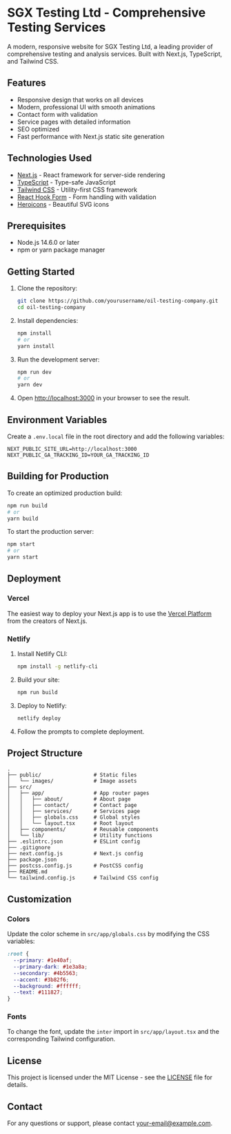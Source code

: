 # SGX Testing Ltd - Comprehensive Testing Services

A modern, responsive website for SGX Testing Ltd, a leading provider of comprehensive testing and analysis services. Built with Next.js, TypeScript, and Tailwind CSS.

## Features

- Responsive design that works on all devices
- Modern, professional UI with smooth animations
- Contact form with validation
- Service pages with detailed information
- SEO optimized
- Fast performance with Next.js static site generation

## Technologies Used

- [Next.js](https://nextjs.org/) - React framework for server-side rendering
- [TypeScript](https://www.typescriptlang.org/) - Type-safe JavaScript
- [Tailwind CSS](https://tailwindcss.com/) - Utility-first CSS framework
- [React Hook Form](https://react-hook-form.com/) - Form handling with validation
- [Heroicons](https://heroicons.com/) - Beautiful SVG icons

## Prerequisites

- Node.js 14.6.0 or later
- npm or yarn package manager

## Getting Started

1. Clone the repository:
   ```bash
   git clone https://github.com/yourusername/oil-testing-company.git
   cd oil-testing-company
   ```

2. Install dependencies:
   ```bash
   npm install
   # or
   yarn install
   ```

3. Run the development server:
   ```bash
   npm run dev
   # or
   yarn dev
   ```

4. Open [http://localhost:3000](http://localhost:3000) in your browser to see the result.

## Environment Variables

Create a `.env.local` file in the root directory and add the following variables:

```
NEXT_PUBLIC_SITE_URL=http://localhost:3000
NEXT_PUBLIC_GA_TRACKING_ID=YOUR_GA_TRACKING_ID
```

## Building for Production

To create an optimized production build:

```bash
npm run build
# or
yarn build
```

To start the production server:

```bash
npm start
# or
yarn start
```

## Deployment

### Vercel

The easiest way to deploy your Next.js app is to use the [Vercel Platform](https://vercel.com/new?utm_medium=default-template&filter=next.js&utm_source=create-next-app&utm_campaign=create-next-app-docs) from the creators of Next.js.

### Netlify

1. Install Netlify CLI:
   ```bash
   npm install -g netlify-cli
   ```

2. Build your site:
   ```bash
   npm run build
   ```

3. Deploy to Netlify:
   ```bash
   netlify deploy
   ```

4. Follow the prompts to complete deployment.

## Project Structure

```
.
├── public/                 # Static files
│   └── images/             # Image assets
├── src/
│   ├── app/                # App router pages
│   │   ├── about/          # About page
│   │   ├── contact/        # Contact page
│   │   ├── services/       # Services page
│   │   ├── globals.css     # Global styles
│   │   └── layout.tsx      # Root layout
│   ├── components/         # Reusable components
│   └── lib/                # Utility functions
├── .eslintrc.json          # ESLint config
├── .gitignore
├── next.config.js          # Next.js config
├── package.json
├── postcss.config.js       # PostCSS config
├── README.md
└── tailwind.config.js      # Tailwind CSS config
```

## Customization

### Colors

Update the color scheme in `src/app/globals.css` by modifying the CSS variables:

```css
:root {
  --primary: #1e40af;
  --primary-dark: #1e3a8a;
  --secondary: #4b5563;
  --accent: #3b82f6;
  --background: #ffffff;
  --text: #111827;
}
```

### Fonts

To change the font, update the `inter` import in `src/app/layout.tsx` and the corresponding Tailwind configuration.

## License

This project is licensed under the MIT License - see the [LICENSE](LICENSE) file for details.

## Contact

For any questions or support, please contact [your-email@example.com](mailto:your-email@example.com).
